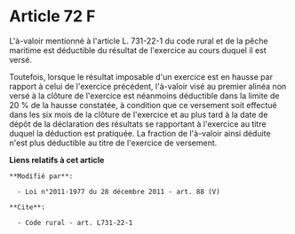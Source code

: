 # Article 72 F

L'à-valoir mentionné à l'article L. 731-22-1 du code rural et de la pêche maritime est déductible du résultat de l'exercice
au cours duquel il est versé. 

Toutefois, lorsque le résultat imposable d'un exercice est en hausse par rapport à celui de l'exercice précédent, l'à-valoir
visé au premier alinéa non versé à la clôture de l'exercice est néanmoins déductible dans la limite de 20 % de la hausse
constatée, à condition que ce versement soit effectué dans les six mois de la clôture de l'exercice et au plus tard à la date
de dépôt de la déclaration des résultats se rapportant à l'exercice au titre duquel la déduction est pratiquée. La fraction
de l'à-valoir ainsi déduite n'est plus déductible au titre de l'exercice de versement.

**Liens relatifs à cet article**

	**Modifié par**:

	  - Loi n°2011-1977 du 28 décembre 2011 - art. 88 (V)

	**Cite**:

	  - Code rural - art. L731-22-1

